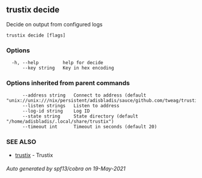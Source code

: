 ## trustix decide

Decide on output from configured logs

```
trustix decide [flags]
```

### Options

```
  -h, --help         help for decide
      --key string   Key in hex encoding
```

### Options inherited from parent commands

```
      --address string   Connect to address (default "unix://unix:///nix/persistent/adisbladis/sauce/github.com/tweag/trustix/state/trustix.sock")
      --listen strings   Listen to address
      --log-id string    Log ID
      --state string     State directory (default "/home/adisbladis/.local/share/trustix")
      --timeout int      Timeout in seconds (default 20)
```

### SEE ALSO

* [trustix](trustix.md)	 - Trustix

###### Auto generated by spf13/cobra on 19-May-2021
